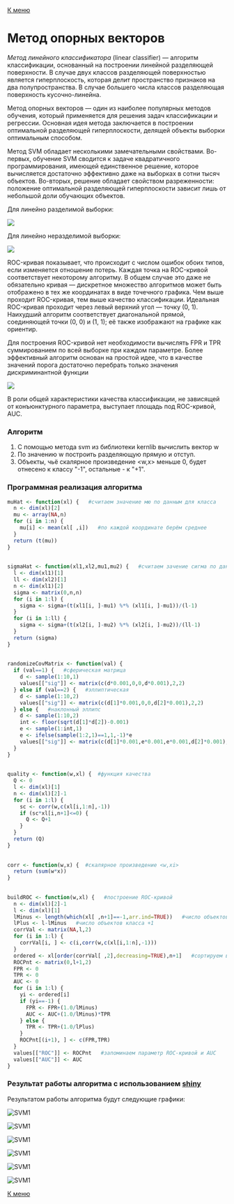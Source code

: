 [К меню](https://github.com/Inc1ementia/ML1)

# Метод опорных векторов

*Метод линейного классификатора* (linear classifier) — алгоритм классификации, основанный на построении линейной разделяющей поверхности. В случае двух классов разделяющей поверхностью является гиперплоскость, которая делит пространство признаков на два полупространства. В случае большего числа классов разделяющая поверхность кусочно-линейна.

Метод опорных векторов — один из наиболее популярных методов обучения, который применяется для решения задач классификации и регрессии. Основная идея метода заключается в построении оптимальной разделяющей гиперплоскости, делящей объекты выборки оптимальным способом.

Метод SVM обладает несколькими замечательными свойствами. Во-первых, обучение SVM сводится к задаче квадратичного программирования, имеющей единственное решение, которое вычисляется достаточно эффективно даже на выборках в сотни тысяч объектов. Во-вторых, решение обладает свойством разреженности: положение оптимальной разделяющей гиперплоскости зависит лишь от небольшой доли обучающих объектов. 

Для линейно разделимой выборки:

<img src="https://render.githubusercontent.com/render/math?math=%5Cbegin%7Bcases%7D%0A%5Clangle%20w%2Cw%5Crangle%20%5Crightarrow%20%5Cmin%20%3B%5C%5C%0A%7By%7D_%7Bi%7D(%5Clangle%20w%2C%7Bx%7D_%7Bi%7D%5Crangle%20-%7Bw%7D_%7B0%7D)%5Cgeq%201%2C%5Cquad%20i%3D1%2C%5Cdots%2Cl.%0A%5Cend%7Bcases%7D">

Для линейно неразделимой выборки:

<img src="https://render.githubusercontent.com/render/math?math=%5Cbegin%7Bcases%7D%0A%5Cfrac%7B1%7D%7B2%7D%5Clangle%20w%2Cw%5Crangle%20%2BC%5Csum_%7Bi%3D1%7D%5E%7Bl%7D%20%7B%5Cxi%7D_%7Bi%7D%5Crightarrow%20%5Cmin%5Climits_%7Bw%2C%7Bw%7D_%7B0%7D%2C%5Cxi%7D%3B%5C%5C%0A%7By%7D_%7Bi%7D(%5Clangle%20w%2C%7Bx%7D_%7Bi%7D%5Crangle%20-%7Bw%7D_%7B0%7D)%5Cgeq%201-%7B%5Cxi%7D_%7Bi%7D%2C%5Cquad%20i%3D1%2C%5Cdots%2Cl%3B%5C%5C%0A%7B%5Cxi%7D_%7Bi%7D%5Cgeq%200%2C%5Cquad%20i%3D1%2C%5Cdots%2Cl.%0A%5Cend%7Bcases%7D">

ROC-кривая показывает, что происходит с числом ошибок обоих типов, если изменяется отношение потерь. Каждая точка на ROC-кривой соответствует некоторому алгоритму. В общем случае это даже не обязательно кривая — дискретное множество алгоритмов может быть отображено в тех же координатах в виде точечного графика. Чем выше проходит ROC-кривая, тем выше качество классификации. Идеальная ROC-кривая проходит через левый верхний угол — точку (0, 1). Наихудший алгоритм соответствует диагональной прямой, соединяющей точки (0, 0) и (1, 1); её также изображают на графике как ориентир.

Для построения ROC-кривой нет необходимости вычислять FPR и TPR суммированием по всей выборке при каждом параметре. Более эффективный алгоритм основан на простой идее, что в качестве значений порога достаточно перебрать только значения дискриминантной функции

<img src="https://render.githubusercontent.com/render/math?math=f(%7Bx%7D_%7Bi%7D)%3D%5Clangle%20w%2C%20%7Bx%7D_%7Bi%7D%20%5Crangle">

В роли общей характеристики качества классификации, не зависящей от конъюнктурного параметра, выступает площадь под ROC-кривой, AUC. 

###  Алгоритм

1. С помощью метода svm из библиотеки kernlib вычислить вектор w
2. По значению w построить разделяющую прямую и отступ.
3. Объекты, чьё скалярное произведение <w,x> меньше 0, будет отнесено к классу "-1", остальные - к "+1".

### Программная реализация алгоритма

```R
muHat <- function(xl) {   #считаем значение мю по данным для класса
  n <- dim(xl)[2]
  mu <- array(NA,n)
  for (i in 1:n) {
    mu[i] <- mean(xl[ ,i])   #по каждой координате берём среднее
  }
  return (t(mu))
}
  
  
sigmaHat <- function(xl1,xl2,mu1,mu2) {   #считаем зачение сигма по данным для класса и полученному мю
  l <- dim(xl1)[1]
  ll <- dim(xl2)[1]
  n <- dim(xl1)[2]
  sigma <- matrix(0,n,n)
  for (i in 1:l) {
    sigma <- sigma+(t(xl1[i, ]-mu1) %*% (xl1[i, ]-mu1))/(l-1)
  }
  for (i in 1:ll) {
    sigma <- sigma+(t(xl2[i, ]-mu2) %*% (xl2[i, ]-mu2))/(ll-1)
  }
  return (sigma)
}
  
  
randomizeCovMatrix <- function(val) {
  if (val==1) {   #сферическая матрица
    d <- sample(1:10,1)
    values[["sig"]] <- matrix(c(d*0.001,0,0,d*0.001),2,2)
  } else if (val==2) {   #эллиптическая
    d <- sample(1:10,2)
    values[["sig"]] <- matrix(c(d[1]*0.001,0,0,d[2]*0.001),2,2)
  } else {   #наклонный эллипс
    d <- sample(1:10,2)
    int <- floor(sqrt(d[1]*d[2])-0.001)
    e <- sample(1:int,1)
    e <- ifelse(sample(1:2,1)==1,1,-1)*e
    values[["sig"]] <- matrix(c(d[1]*0.001,e*0.001,e*0.001,d[2]*0.001),2,2)
  }
}
  
  
quality <- function(w,xl) {  #функция качества
  Q <- 0
  l <- dim(xl)[1]
  n <- dim(xl)[2]-1
  for (i in 1:l) {
    sc <- corr(w,c(xl[i,1:n],-1))
    if (sc*xl[i,n+1]<=0) {
      Q <- Q+1
    }
  }
  return (Q)
}
  
  
corr <- function(w,x) {  #скалярное произведение <w,xi>
  return (sum(w*x))
}
  
  
buildROC <- function(w,xl) {   #построение ROC-кривой
  n <- dim(xl)[2]-1
  l <- dim(xl)[1]
  lMinus <- length(which(xl[ ,n+1]==-1,arr.ind=TRUE))   #число объектов класса -1
  lPlus <- l-lMinus   #число объектов класса +1
  corrVal <- matrix(NA,l,2)
  for (i in 1:l) {
    corrVal[i, ] <- c(i,corr(w,c(xl[i,1:n],-1)))
  }
  ordered <- xl[order(corrVal[ ,2],decreasing=TRUE),n+1]   #сортируем выборку по убыванию расстояния до прямой
  ROCPnt <- matrix(0,l+1,2)
  FPR <- 0
  TPR <- 0
  AUC <- 0
  for (i in 1:l) {
    yi <- ordered[i]
    if (yi==-1) {
      FPR <- FPR+(1.0/lMinus)
      AUC <- AUC+(1.0/lMinus)*TPR
    } else {
      TPR <- TPR+(1.0/lPlus)
    }
    ROCPnt[(i+1), ] <- c(FPR,TPR)
  }
  values[["ROC"]] <- ROCPnt   #запоминаем параметр ROC-кривой и AUC
  values[["AUC"]] <- AUC
}
```

### Результат работы алгоритма с использованием [shiny](https://inc1ementia.shinyapps.io/SVMShiny/)

Результатом работы алгоритма будут следующие графики:

![SVM1](SVM1.png)

![SVM1](SVM2.png)

![SVM1](SVM3.png)

![SVM1](SVM4.png)

![SVM1](SVM5.png)

![SVM1](SVM6.png)

[К меню](https://github.com/Inc1ementia/ML1)
